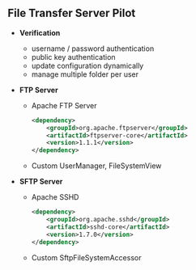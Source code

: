 ## File Transfer Server Pilot

- **Verification**

  - username / password authentication
  - public key authentication
  - update configuration dynamically
  - manage multiple folder per user

  

- **FTP Server**

  - Apache FTP Server

    ```xml
    <dependency>
        <groupId>org.apache.ftpserver</groupId>
        <artifactId>ftpserver-core</artifactId>
        <version>1.1.1</version>
    </dependency>
    ```

  - Custom UserManager, FileSystemView

    

- **SFTP Server**

  - Apache SSHD

    ```xml
    <dependency>
        <groupId>org.apache.sshd</groupId>
        <artifactId>sshd-core</artifactId>
        <version>1.7.0</version>
    </dependency>
    ```

  - Custom SftpFileSystemAccessor

